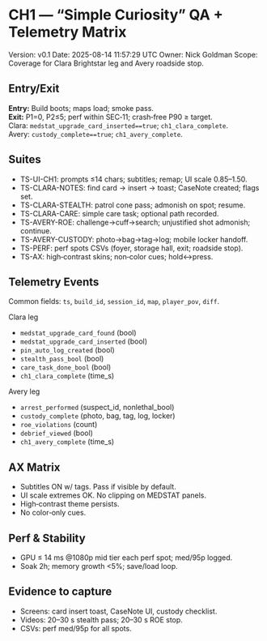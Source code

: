 # CH1 — “Simple Curiosity” QA + Telemetry Matrix
Version: v0.1
Date: 2025-08-14 11:57:29 UTC
Owner: Nick Goldman
Scope: Coverage for Clara Brightstar leg and Avery roadside stop.

## Entry/Exit
**Entry:** Build boots; maps load; smoke pass.  
**Exit:** P1=0, P2≤5; perf within SEC‑11; crash‑free P90 ≥ target.  
Clara: `medstat_upgrade_card_inserted==true`; `ch1_clara_complete`.  
Avery: `custody_complete==true`; `ch1_avery_complete`.

## Suites
- TS-UI-CH1: prompts ≤14 chars; subtitles; remap; UI scale 0.85–1.50.
- TS-CLARA-NOTES: find card → insert → toast; CaseNote created; flags set.
- TS-CLARA-STEALTH: patrol cone pass; admonish on spot; resume.
- TS-CLARA-CARE: simple care task; optional path recorded.
- TS-AVERY-ROE: challenge→cuff→search; unjustified shot admonish; continue.
- TS-AVERY-CUSTODY: photo→bag→tag→log; mobile locker handoff.
- TS-PERF: perf spots CSVs (foyer, storage hall, exit; roadside stop).
- TS-AX: high‑contrast skins; non‑color cues; hold↔press.

## Telemetry Events
Common fields: `ts`, `build_id`, `session_id`, `map`, `player_pov`, `diff`.

Clara leg
- `medstat_upgrade_card_found` (bool)  
- `medstat_upgrade_card_inserted` (bool)  
- `pin_auto_log_created` (bool)  
- `stealth_pass_bool` (bool)  
- `care_task_done_bool` (bool)  
- `ch1_clara_complete` (time_s)

Avery leg
- `arrest_performed` (suspect_id, nonlethal_bool)  
- `custody_complete` (photo, bag, tag, log, locker)  
- `roe_violations` (count)  
- `debrief_viewed` (bool)  
- `ch1_avery_complete` (time_s)

## AX Matrix
- Subtitles ON w/ tags. Pass if visible by default.
- UI scale extremes OK. No clipping on MEDSTAT panels.
- High‑contrast theme persists.
- No color‑only cues.

## Perf & Stability
- GPU ≤ 14 ms @1080p mid tier each perf spot; med/95p logged.
- Soak 2h; memory growth <5%; save/load loop.

## Evidence to capture
- Screens: card insert toast, CaseNote UI, custody checklist.  
- Videos: 20–30 s stealth pass; 20–30 s ROE stop.  
- CSVs: perf med/95p for all spots.
